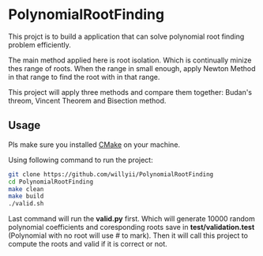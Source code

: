 # PolynomialRootFinding

This projct is to build a application that can solve polynomial root finding 
problem efficiently. 

The main method applied here is root isolation. Which is continually minize thes range of roots. When the range in small enough, apply Newton Method in that range to find the root with in that range.

This project will apply three methods and compare them together: Budan's threom, Vincent Theorem and Bisection method.

## Usage
Pls make sure you installed [CMake](https://cmake.org/) on your machine. 

Using following command to run the project:

```bash
git clone https://github.com/willyii/PolynomialRootFinding
cd PolynomialRootFinding
make clean
make build
./valid.sh
```

Last command will run the **valid.py** first. Which will generate 10000 random polynomial coefficients and coresponding roots save in **test/validation.test**
(Polynomial with no root will use # to mark). Then it will call this project to compute the roots and valid if it is correct or not.


